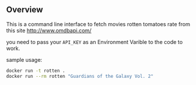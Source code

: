 ## Overview
This is a command line interface to fetch movies rotten tomatoes rate from this site http://www.omdbapi.com/ 

you need to pass your `API_KEY` as an Environment Varible to the code to work.

sample usage:
```bash
docker run -t rotten .
docker run --rm rotten "Guardians of the Galaxy Vol. 2"
```
